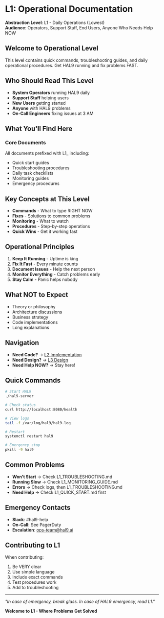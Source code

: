 # L1: Operational Documentation

**Abstraction Level**: L1 - Daily Operations (Lowest)  
**Audience**: Operators, Support Staff, End Users, Anyone Who Needs Help NOW

## Welcome to Operational Level

This level contains quick commands, troubleshooting guides, and daily operational procedures. Get HAL9 running and fix problems FAST.

## Who Should Read This Level

- **System Operators** running HAL9 daily
- **Support Staff** helping users
- **New Users** getting started
- **Anyone** with HAL9 problems
- **On-Call Engineers** fixing issues at 3 AM

## What You'll Find Here

### Core Documents

All documents prefixed with L1_ including:
- Quick start guides
- Troubleshooting procedures
- Daily task checklists
- Monitoring guides
- Emergency procedures

## Key Concepts at This Level

- **Commands** - What to type RIGHT NOW
- **Fixes** - Solutions to common problems
- **Monitoring** - What to watch
- **Procedures** - Step-by-step operations
- **Quick Wins** - Get it working fast

## Operational Principles

1. **Keep It Running** - Uptime is king
2. **Fix It Fast** - Every minute counts
3. **Document Issues** - Help the next person
4. **Monitor Everything** - Catch problems early
5. **Stay Calm** - Panic helps nobody

## What NOT to Expect

- Theory or philosophy
- Architecture discussions
- Business strategy
- Code implementations
- Long explanations

## Navigation

- **Need Code?** → [L2 Implementation](../L2_implementation/)
- **Need Design?** → [L3 Design](../L3_design/)
- **Need Help NOW?** → Stay here!

## Quick Commands

```bash
# Start HAL9
./hal9-server

# Check status
curl http://localhost:8080/health

# View logs
tail -f /var/log/hal9/hal9.log

# Restart
systemctl restart hal9

# Emergency stop
pkill -9 hal9
```

## Common Problems

- **Won't Start** → Check L1_TROUBLESHOOTING.md
- **Running Slow** → Check L1_MONITORING_GUIDE.md
- **Errors** → Check logs, then L1_TROUBLESHOOTING.md
- **Need Help** → Check L1_QUICK_START.md first

## Emergency Contacts

- **Slack**: #hal9-help
- **On-Call**: See PagerDuty
- **Escalation**: ops-team@hal9.ai

## Contributing to L1

When contributing:
1. Be VERY clear
2. Use simple language
3. Include exact commands
4. Test procedures work
5. Add to troubleshooting

---

*"In case of emergency, break glass. In case of HAL9 emergency, read L1."*

**Welcome to L1 - Where Problems Get Solved**